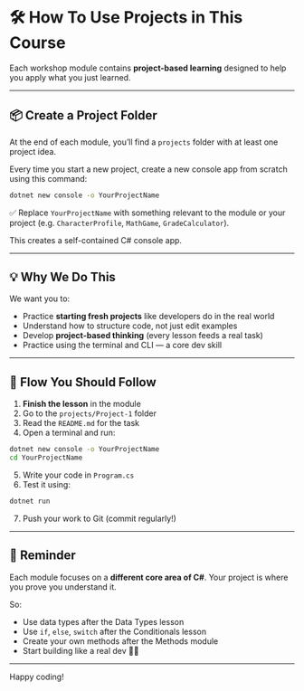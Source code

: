 # 🛠️ How To Use Projects in This Course

Each workshop module contains **project-based learning** designed to help you apply what you just learned.

---

## 📦 Create a Project Folder

At the end of each module, you’ll find a `projects` folder with at least one project idea.

Every time you start a new project, create a new console app from scratch using this command:

```bash
dotnet new console -o YourProjectName
```

✅ Replace `YourProjectName` with something relevant to the module or your project (e.g. `CharacterProfile`, `MathGame`, `GradeCalculator`).

This creates a self-contained C# console app.

---

## 💡 Why We Do This

We want you to:
- Practice **starting fresh projects** like developers do in the real world
- Understand how to structure code, not just edit examples
- Develop **project-based thinking** (every lesson feeds a real task)
- Practice using the terminal and CLI — a core dev skill

---

## 🔁 Flow You Should Follow

1. **Finish the lesson** in the module
2. Go to the `projects/Project-1` folder
3. Read the `README.md` for the task
4. Open a terminal and run:

```bash
dotnet new console -o YourProjectName
cd YourProjectName
```

5. Write your code in `Program.cs`
6. Test it using:

```bash
dotnet run
```

7. Push your work to Git (commit regularly!)

---

## 🧠 Reminder

Each module focuses on a **different core area of C#**. Your project is where you prove you understand it.

So:
- Use data types after the Data Types lesson
- Use `if`, `else`, `switch` after the Conditionals lesson
- Create your own methods after the Methods module
- Start building like a real dev 🧑‍💻

---

Happy coding!
